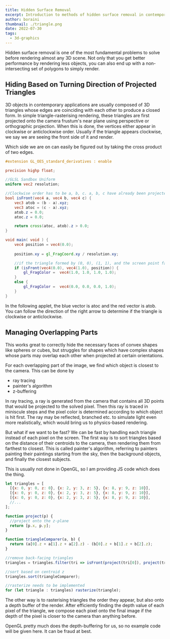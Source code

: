 ```yaml
---
title: Hidden Surface Removal
excerpt: Introduction to methods of hidden surface removal in contemporary 3D computer graphics
author: boraini
thumbnail: ./triangle.png
date: 2022-07-30
tags:
  - 3d-graphics
---
```


<script>
    import HiddenSurfaceRemovalApplet from "./_hidden-surface-removal/HiddenSurfaceRemovalApplet.svelte";
</script>

Hidden surface removal is one of the most fundamental problems to solve before rendering almost any 3D scene. 
Not only that you get better performance by rendering less objects, you can also end up with a non-intersecting
set of polygons to simply render.

## Hiding Based on Turning Direction of Projected Triangles

3D objects in contemporary applications are usually composed of 3D triangles whose edges are coinciding with
each other to produce a closed form. In simple triangle-rasterising rendering, these triangles are first
projected onto the camera frustum's near plane using perspective or orthographic projection. When this is done,
the vertices either appear in clockwise or anticlockwise order. Usually if the triangle appears clockwise, we
say we are seeing the front side of it and render.

Which side we are on can easily be figured out by taking the cross product of two edges.

```glsl
#extension GL_OES_standard_derivatives : enable

precision highp float;

//GLSL Sandbox Uniform
uniform vec2 resolution;

//Clockwise order has to be a, b, c. a, b, c have already been projected.
bool isFront(vec4 a, vec4 b, vec4 c) {
	vec3 atob = (b - a).xyz;
	vec3 atoc = (c - a).xyz;
	atob.z = 0.0;
	atoc.z = 0.0;

	return cross(atoc, atob).z > 0.0;
}

void main( void ) {
	vec4 position = vec4(0.0);
		
	position.xy = gl_FragCoord.xy / resolution.xy;

	//if the triangle formed by (0, 0), (1, 1), and the screen point faces front
	if (isFront(vec4(0.0), vec4(1.0), position)) {
		gl_FragColor =  vec4(1.0, 1.0, 1.0, 1.0);
	}
	else {
		gl_FragColor =  vec4(0.0, 0.0, 0.0, 1.0);
	}
}
```

In the following applet, the blue vector is atoc and the red vector is atob. You can follow the direction of the right arrow to determine if the triangle is clockwise or anticlockwise.

<HiddenSurfaceRemovalApplet />

## Managing Overlapping Parts

This works great to correctly hide the necessary faces of convex shapes like spheres or cubes, but struggles for shapes which have complex shapes whose parts may overlap each other when projected at certain orientations.

For each overlapping part of the image, we find which object is closest to the camera. This can be done by

- ray tracing
- painter's algorithm
- z-buffering

In ray tracing, a ray is generated from the camera that contains all 3D points that would be projected to the solved pixel. Then this ray is
traced in miniscule steps and the pixel color is determined according to which object is hit first. The ray may be reflected, branched etc.
to simulate light even more realistically, which would bring us to physics-based rendering.

But what if we want to be fast? We can be fast by handling each triangle instead of each pixel on the screen. The first way is to sort triangles
based on the distance of their centroids to the camera, then rendering them from farthest to closest. This is called painter's algorithm, referring
to painters painting their paintings starting from the sky, then the background objects, and finally the closest subjects.

This is usually not done in OpenGL, so I am providing JS code which does the thing.

```js
let triangles = [
  [{x: 0, y: 0, z: 0}, {x: 2, y: 3, z: 5}, {x: 8, y: 9, z: 10}],
  [{x: 0, y: 0, z: 0}, {x: 2, y: 3, z: 5}, {x: 8, y: 9, z: 10}],
  [{x: 0, y: 0, z: 0}, {x: 2, y: 3, z: 5}, {x: 8, y: 9, z: 10}],
  //...
];

function project(p) {
  //project onto the z-plane
  return [p.x, p.y];
}

function triangleComparer(a, b) {
  return (a[0].z + a[1].z + a[2].z) - (b[0].z + b[1].z + b[2].z);
}

//remove back-facing triangles
triangles = triangles.filter(tri => isFront(project(tri[0]), project(tri[1]), project(tri[2])));

//sort based on centroid z
triangles.sort(triangleComparer);

//rasterize needs to be implemented
for (let triangle : triangles) rasterize(triangle);
```

The other way is to rasterising triangles the order they appear, but also onto a depth buffer of the render. After efficiently finding the depth value of each pixel of the triangle, we compose each pixel onto the final image if the depth of the pixel is closer to the camera than anything before.

OpenGL pretty much does the depth-buffering for us, so no example code will be given here. It can be fraud at best.